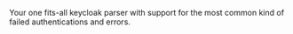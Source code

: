 Your one fits-all keycloak parser with support for the most common kind of failed authentications and errors.
